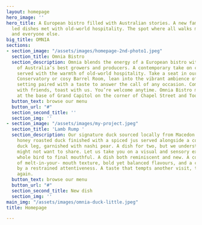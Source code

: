 ```yaml
---
layout: homepage
hero_image: ''
hero_title: A European bistro filled with Australian stories. A new familiar. Produce
  led dishes met with old-world hospitality. The spot where all walks meet. For you
  and everyone else.
big_title: OMNIA
sections:
- section_image: "/assets/images/homepage-2nd-photo1.jpeg"
  section_title: Omnia Bistro
  section_description: Omnia blends the energy of a European bistro with the stories
    of Australia’s best growers and producers. A contemporary take on culinary classics
    served with the warmth of old-world hospitality. Take a seat in our light filled
    Conservatory or cosy Barrel Room, lean into the vibrant ambience of the bar. A
    setting paired with a taste to answer the call of any occasion. Come alone, meet
    with friends, toast with us. You’re welcome anytime. Omnia Bistro makes its home
    at the base of Grand Capitol on the corner of Chapel Street and Toorak Road.
  button_text: browse our menu
  button_url: "#"
  section_second_title: ''
  section_img: ''
- section_image: "/assets/images/my-project.jpeg"
  section_title: 'Lamb Rump '
  section_description: Our signature duck sourced locally from Macedon. Fourteen-day-dry-aged,
    honey roasted duck finished with a spiced jus served alongside a confit pressed
    duck leg, garnished with nashi pear. A dish for two, but we understand why you
    might not want to share. Let us take you on a visual and sensory experience from
    whole bird to final mouthful. A dish both reminiscent and new. A coming together
    of melt-in-your- mouth texture, bold yet balanced flavours, and a charm accented
    by a restrained attentiveness. A taste that tempts another visit, time and time
    again.
  button_text: browse our menu
  button_url: "#"
  section_second_title: New dish
  section_img: ''
main_img: "/assets/images/omnia-duck-little.jpeg"
title: Homepage

---
```

